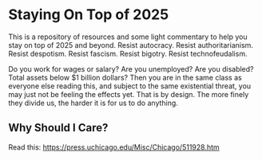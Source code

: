 # Staying On Top of 2025

This is a repository of resources and some light commentary to help you stay on top of 2025 and beyond. Resist autocracy. Resist authoritarianism. Resist despotism. Resist fascism. Resist bigotry. Resist technofeudalism.

Do you work for wages or salary? Are you unemployed? Are you disabled? Total assets below $1 billion dollars? Then you are in the same class as everyone else reading this, and subject to the same existential threat, you may just not be feeling the effects yet. That is by design. The more finely they divide us, the harder it is for us to do anything.

## Why Should I Care?

Read this: <https://press.uchicago.edu/Misc/Chicago/511928.htm>

